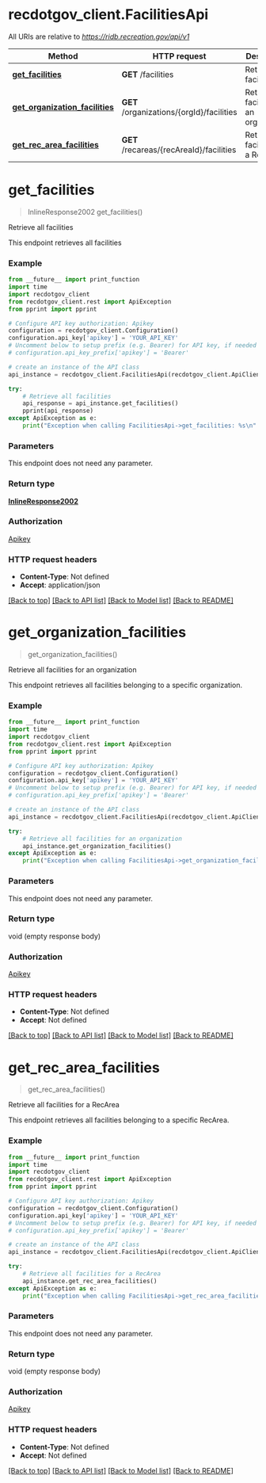 # recdotgov_client.FacilitiesApi

All URIs are relative to *https://ridb.recreation.gov/api/v1*

Method | HTTP request | Description
------------- | ------------- | -------------
[**get_facilities**](FacilitiesApi.md#get_facilities) | **GET** /facilities | Retrieve all facilities
[**get_organization_facilities**](FacilitiesApi.md#get_organization_facilities) | **GET** /organizations/{orgId}/facilities | Retrieve all facilities for an organization
[**get_rec_area_facilities**](FacilitiesApi.md#get_rec_area_facilities) | **GET** /recareas/{recAreaId}/facilities | Retrieve all facilities for a RecArea

# **get_facilities**
> InlineResponse2002 get_facilities()

Retrieve all facilities

This endpoint retrieves all facilities

### Example
```python
from __future__ import print_function
import time
import recdotgov_client
from recdotgov_client.rest import ApiException
from pprint import pprint

# Configure API key authorization: Apikey
configuration = recdotgov_client.Configuration()
configuration.api_key['apikey'] = 'YOUR_API_KEY'
# Uncomment below to setup prefix (e.g. Bearer) for API key, if needed
# configuration.api_key_prefix['apikey'] = 'Bearer'

# create an instance of the API class
api_instance = recdotgov_client.FacilitiesApi(recdotgov_client.ApiClient(configuration))

try:
    # Retrieve all facilities
    api_response = api_instance.get_facilities()
    pprint(api_response)
except ApiException as e:
    print("Exception when calling FacilitiesApi->get_facilities: %s\n" % e)
```

### Parameters
This endpoint does not need any parameter.

### Return type

[**InlineResponse2002**](InlineResponse2002.md)

### Authorization

[Apikey](../README.md#Apikey)

### HTTP request headers

 - **Content-Type**: Not defined
 - **Accept**: application/json

[[Back to top]](#) [[Back to API list]](../README.md#documentation-for-api-endpoints) [[Back to Model list]](../README.md#documentation-for-models) [[Back to README]](../README.md)

# **get_organization_facilities**
> get_organization_facilities()

Retrieve all facilities for an organization

This endpoint retrieves all facilities belonging to a specific organization.

### Example
```python
from __future__ import print_function
import time
import recdotgov_client
from recdotgov_client.rest import ApiException
from pprint import pprint

# Configure API key authorization: Apikey
configuration = recdotgov_client.Configuration()
configuration.api_key['apikey'] = 'YOUR_API_KEY'
# Uncomment below to setup prefix (e.g. Bearer) for API key, if needed
# configuration.api_key_prefix['apikey'] = 'Bearer'

# create an instance of the API class
api_instance = recdotgov_client.FacilitiesApi(recdotgov_client.ApiClient(configuration))

try:
    # Retrieve all facilities for an organization
    api_instance.get_organization_facilities()
except ApiException as e:
    print("Exception when calling FacilitiesApi->get_organization_facilities: %s\n" % e)
```

### Parameters
This endpoint does not need any parameter.

### Return type

void (empty response body)

### Authorization

[Apikey](../README.md#Apikey)

### HTTP request headers

 - **Content-Type**: Not defined
 - **Accept**: Not defined

[[Back to top]](#) [[Back to API list]](../README.md#documentation-for-api-endpoints) [[Back to Model list]](../README.md#documentation-for-models) [[Back to README]](../README.md)

# **get_rec_area_facilities**
> get_rec_area_facilities()

Retrieve all facilities for a RecArea

This endpoint retrieves all facilities belonging to a specific RecArea.

### Example
```python
from __future__ import print_function
import time
import recdotgov_client
from recdotgov_client.rest import ApiException
from pprint import pprint

# Configure API key authorization: Apikey
configuration = recdotgov_client.Configuration()
configuration.api_key['apikey'] = 'YOUR_API_KEY'
# Uncomment below to setup prefix (e.g. Bearer) for API key, if needed
# configuration.api_key_prefix['apikey'] = 'Bearer'

# create an instance of the API class
api_instance = recdotgov_client.FacilitiesApi(recdotgov_client.ApiClient(configuration))

try:
    # Retrieve all facilities for a RecArea
    api_instance.get_rec_area_facilities()
except ApiException as e:
    print("Exception when calling FacilitiesApi->get_rec_area_facilities: %s\n" % e)
```

### Parameters
This endpoint does not need any parameter.

### Return type

void (empty response body)

### Authorization

[Apikey](../README.md#Apikey)

### HTTP request headers

 - **Content-Type**: Not defined
 - **Accept**: Not defined

[[Back to top]](#) [[Back to API list]](../README.md#documentation-for-api-endpoints) [[Back to Model list]](../README.md#documentation-for-models) [[Back to README]](../README.md)


